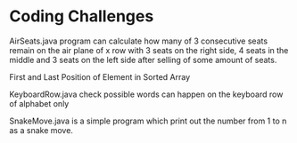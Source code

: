 # Coding Challenges

AirSeats.java program can calculate how many of 3 consecutive seats
remain on the air plane of x row with 3 seats on the right side, 4 seats
in the middle and 3 seats on the left side after selling of some amount of
seats.

First and Last Position of Element in Sorted Array

KeyboardRow.java check possible words can happen on the keyboard row
of alphabet only

SnakeMove.java is a simple program which print out the number from 1 to n
as a snake move.
